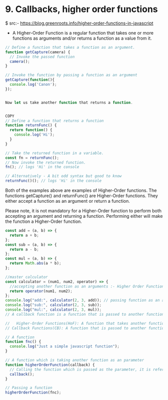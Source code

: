 
# 9. Callbacks, higher order functions

$ src:- https://blog.greenroots.info/higher-order-functions-in-javascript

- A Higher-Order Function is a regular function that takes one or more functions as arguments and/or returns a function as a value from it.

```javascript
// Define a function that takes a function as an argument.
function getCapture(camera) {
  // Invoke the passed function
  camera();
}

// Invoke the function by passing a function as an argument
getCapture(function(){
  console.log('Canon');
});


Now let us take another function that returns a function.


COPY
// Define a function that returns a function
function returnFunc() {
  return function() {
    console.log('Hi');
  }
}

// Take the returned function in a variable.
const fn = returnFunc();
// Now invoke the returned function.
fn(); // logs 'Hi' in the console

// Alternatively - A bit odd syntax but good to know
returnFunc()(); // logs 'Hi' in the console
```

Both of the examples above are examples of Higher-Order functions. The functions getCapture() and returnFunc() are Higher-Order functions. They either accept a function as an argument or return a function.

Please note, it is not mandatory for a Higher-Order function to perform both accepting an argument and returning a function. Performing either will make the function a Higher-Order function.

```javascript
const add = (a, b) => {
  return a + b;
};
const sub = (a, b) => {
  return a - b;
};
const mul = (a, b) => {
  return Math.abs(a * b);
};

//master calculator
const calculator = (num1, num2, operator) => {
  //accepting another function as an arguments :- Higher Order Function
  return operator(num1, num2);
};
console.log("add:", calculator(2, 3, add)); // passing function as an argument to another function :- callback function
console.log("sub:", calculator(2, 3, sub));
console.log("mul:", calculator(2, 3, mul));
// A callback function is a function that is passed to another function with the expectation that the other function will call it.

//   Higher-Order Functions(HoF): A function that takes another function(s) as an argument(s) and/or returns a function as a value.
// Callback Functions(CB): A function that is passed to another function.
```

```javascript
// A function
function fnc() {
  console.log("Just a simple javascript function");
}

// A function which is taking another function as an parameter
function higherOrderFunction(callback) {
  // Calling the function which is passed as the parameter, it is referred to as a callback
  callback();
}

// Passing a function
higherOrderFunction(fnc);
```

<br/>
<br/>
